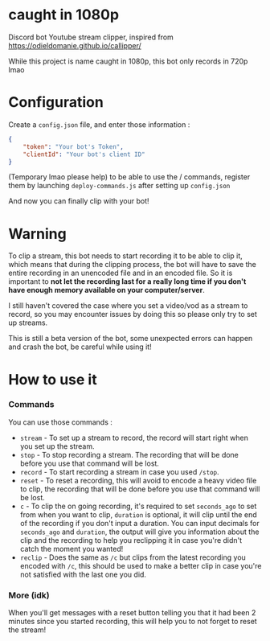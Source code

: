 # caught in 1080p
 Discord bot Youtube stream clipper, inspired from https://odieldomanie.github.io/callipper/
 
 While this project is name caught in 1080p, this bot only records in 720p lmao
 
 
 # Configuration
Create a `config.json` file, and enter those information :

```json
{
    "token": "Your bot's Token",
    "clientId": "Your bot's client ID"
}
```

(Temporary lmao please help) to be able to use the / commands, register them by launching `deploy-commands.js` after setting up `config.json`

And now you can finally clip with your bot!

# Warning
To clip a stream, this bot needs to start recording it to be able to clip it, which means that during the clipping process, the bot will have to save the entire recording in an unencoded file and in an encoded file. So it is important to **not let the recording last for a really long time if you don't have enough memory available on your computer/server**.

I still haven't covered the case where you set a video/vod as a stream to record, so you may encounter issues by doing this so please only try to set up streams.

This is still a beta version of the bot, some unexpected errors can happen and crash the bot, be careful while using it!

# How to use it
### Commands
You can use those commands :

* `stream` - To set up a stream to record, the record will start right when you set up the stream.
* `stop` - To stop recording a stream. The recording that will be done before you use that command will be lost.
* `record` - To start recording a stream in case you used `/stop`.
* `reset` - To reset a recording, this will avoid to encode a heavy video file to clip, the recording that will be done before you use that command will be lost.
* `c` - To clip the on going recording, it's required to set `seconds_ago` to set from when you want to clip, `duration` is optional, it will clip until the end of the recording if you don't input a duration. You can input decimals for `seconds_ago` and `duration`, the output will give you information about the clip and the recording to help you reclipping it in case you're didn't catch the moment you wanted!
* `reclip` - Does the same as `/c` but clips from the latest recording you encoded with `/c`, this should be used to make a better clip in case you're not satisfied with the last one you did.

### More (idk)
When you'll get messages with a reset button telling you that it had been 2 minutes since you started recording, this will help you to not forget to reset the stream!